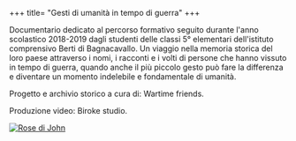 +++
title= "Gesti di umanità in tempo di guerra"
+++

Documentario dedicato al percorso formativo seguito durante l'anno scolastico 2018-2019 dagli studenti delle classi 5° elementari dell'istituto comprensivo Berti di Bagnacavallo. Un viaggio nella memoria storica del loro paese attraverso i nomi, i racconti e i volti di persone che hanno vissuto in tempo di guerra, quando anche il più piccolo gesto può fare la differenza e diventare un momento indelebile e fondamentale di umanità.

Progetto e archivio storico a cura di: Wartime friends.

Produzione video: Biroke studio.

<a href="/images/files/elementariBllo.jpg" target=_blank><img src="/images/files/elementariBllo.jpg" title="Rose di John"></a>

